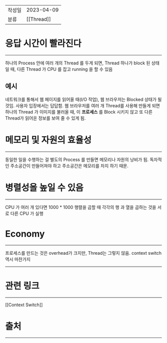 |               |                       |
|:--------------|:----------------------|
|  작성일          |  2023-04-09  |
|    분류         |   [[Thread]]                    |

# 응답 시간이 빨라진다
---
하나의 Process 안에 여러 개의 Thread 를 두게 되면, Thread 하나가 block 된 상태일 때, 다른 Thread 가 CPU 를 잡고 running 을 할 수 있음

## 예시

네트워크를 통해서 웹 페이지를 읽어올 때(I/O 작업), 웹 브라우저는 Blocked 상태가 될 것임. 사용자 입장에서는 답답함. 웹 브라우저를 여러 개 Thread를 사용해 만들게 되면 하나의 Thread 가 이미지를 불러올 때, 이 **프로세스** 를 Block 시키지 않고 또 다른 Thread가 읽어온 정보를 보여 줄 수 있게 됨.

# 메모리 및 자원의 효율성
---
동일한 일을 수행하는 걸 별도의 Process 를 만들면 메모리나 자원의 낭비가 됨. 독자적인 주소공간이 만들어져야 하고 주소공간은 메모리를 차지 하기 때문.

# 병렬성을 높일 수 있음
---
CPU 가 여러 개 있다면 1000 * 1000 행렬을 곱할 때 각각의 행 과 열을 곱하는 것을 서로 다른 CPU 가 실행

# Economy
---
프로세스를 만드는 것은 overhead가 크지만, Thread는 그렇지 않음. context switch 역시 마찬가지


---

# 관련 링크
---
[[Context Switch]]


# 출처
---